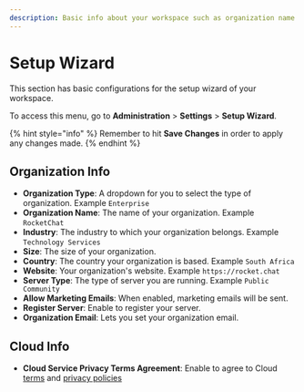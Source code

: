 ```yaml
---
description: Basic info about your workspace such as organization name and country
---
```


# Setup Wizard

This section has basic configurations for the setup wizard of your workspace.

To access this menu, go to **Administration** > **Settings** > **Setup Wizard**.

{% hint style="info" %}
Remember to hit **Save Changes** in order to apply any changes made.
{% endhint %}

## Organization Info

* **Organization Type**: A dropdown for you to select the type of organization. Example `Enterprise`
* **Organization Name**: The name of your organization. Example `RocketChat`
* **Industry**: The industry to which your organization belongs. Example `Technology Services`
* **Size**: The size of your organization.
* **Country**: The country your organization is based. Example `South Africa`
* **Website**: Your organization's website. Example `https://rocket.chat`
* **Server Type**: The type of server you are running. Example `Public Community`
* **Allow Marketing Emails**: When enabled, marketing emails will be sent.
* **Register Server**: Enable to register your server.
* **Organization Email**: Lets you set your organization email.

## Cloud Info

* **Cloud Service Privacy Terms Agreement**: Enable to agree to Cloud [terms](https://rocket.chat/terms) and [privacy policies](https://rocket.chat/privacy)
